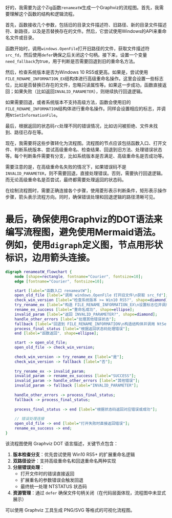 好的，我需要为这个Zig函数`renameatW`生成一个Graphviz的流程图。首先，我需要理解这个函数的结构和逻辑流程。

首先，函数接收几个参数，包括旧的目录文件描述符、旧路径、新的目录文件描述符、新路径，以及是否替换存在的文件。然后，它尝试使用Windows的API来重命名文件或目录。

函数开始时，调用`windows.OpenFile`打开旧路径的文件，获取文件描述符`src_fd`，然后使用`defer`确保之后关闭这个句柄。接下来，设置一个变量`need_fallback`为true，用于判断是否需要回退到旧的重命名方法。

然后，检查系统版本是否为Windows 10 RS5或更高。如果是，尝试使用`FILE_RENAME_INFORMATION_EX`结构体进行高级重命名操作。这里会设置一些标志位，比如是否替换已存在的文件，忽略只读属性等。如果这一步成功，函数直接返回；如果失败（比如返回`INVALID_PARAMETER`），则继续执行回退逻辑。

如果需要回退，或者系统版本不支持高级方法，函数会使用旧的`FILE_RENAME_INFORMATION`结构体进行重命名操作。同样会设置相应的标志，并调用`NtSetInformationFile`。

最后，根据返回的状态码`rc`处理不同的错误情况，比如访问被拒绝、文件未找到、路径已存在等。

现在，我需要将这些步骤转化为流程图。流程图的节点应该包括函数入口、打开文件、判断系统版本、尝试高级重命名、检查结果、回退到旧方法、处理错误状态等。每个判断条件需要有分支，比如系统版本是否满足、高级重命名是否成功等。

需要注意的是，在高级重命名失败的情况下，如果错误码不是`INVALID_PARAMETER`，则不需要回退，直接处理错误。否则，需要执行回退逻辑。而无论高级重命名是否尝试，最终都需要处理返回的状态码。

在绘制流程图时，需要正确连接各个步骤，使用菱形表示判断条件，矩形表示操作步骤，箭头表示流程方向。同时，确保错误处理和回退逻辑的路径清晰可见。

最后，确保使用Graphviz的DOT语法来编写流程图，避免使用Mermaid语法。例如，使用`digraph`定义图，节点用形状标识，边用箭头连接。
================================================
```dot
digraph renameatW_flowchart {
    node [shape=rectangle, fontname="Courier", fontsize=10];
    edge [fontname="Courier", fontsize=10];

    start [label="函数入口 renameatW"];
    open_old_file [label="调用 windows.OpenFile 打开旧文件\n获取 src_fd"];
    check_win_version [label="检查系统版本 >= Win10 RS5?", shape=diamond];
    try_rename_ex [label="构造 FILE_RENAME_INFORMATION_EX\n设置标志位并调用 NtSetInformationFile"];
    rename_ex_success [label="重命名成功", shape=ellipse];
    invalid_param [label="返回 INVALID_PARAMETER?", shape=diamond];
    handle_other_errors [label="处理其他错误状态"];
    fallback [label="回退到 FILE_RENAME_INFORMATION\n构造结构体并调用 NtSetInformationFile"];
    process_final_status [label="根据返回状态码处理错误"];
    end [label="函数返回", shape=ellipse];

    start -> open_old_file;
    open_old_file -> check_win_version;
    
    check_win_version -> try_rename_ex [label="是"];
    check_win_version -> fallback [label="否"];
    
    try_rename_ex -> invalid_param;
    invalid_param -> rename_ex_success [label="SUCCESS"];
    invalid_param -> handle_other_errors [label="其他错误"];
    invalid_param -> fallback [label="INVALID_PARAMETER"];
    
    handle_other_errors -> process_final_status;
    fallback -> process_final_status;
    
    process_final_status -> end [label="根据状态码返回对应错误或成功"];
    
    // 错误处理连接
    open_old_file -> end [label="打开失败时直接返回错误"];
    rename_ex_success -> end;
}
``` 

该流程图使用 Graphviz DOT 语言描述，关键节点包含：

1. **版本检查分支**：优先尝试使用 Win10 RS5+ 的扩展重命名逻辑
2. **双路径设计**：支持高级重命名和回退重命名两种实现
3. **分层错误处理**：
   - 打开文件时的错误直接返回
   - 扩展重名的参数错误会触发回退
   - 最终统一处理 NTSTATUS 状态码
4. **资源管理**：通过 `defer` 确保文件句柄关闭（在代码层面体现，流程图中未显式展示）

可以使用 Graphviz 工具生成 PNG/SVG 等格式的可视化流程图。
